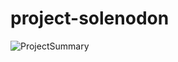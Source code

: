 # project-solenodon
![ProjectSummary](http://www.poorlydrawnlines.com/wp-content/uploads/2017/07/an-idea.png)
